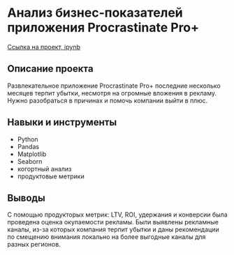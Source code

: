 # Анализ бизнес-показателей приложения Procrastinate Pro+

[Ссылка на проект, ipynb](https://github.com/aleksandratucker/Portfolio/blob/5673d05055177e833df930129df0bee82c6fe100/Business%20indicators%20(app)/app_analysis_of_business_indicators.ipynb)

## Описание проекта

Развлекательное приложение Procrastinate Pro+ последние несколько месяцев терпит убытки, несмотря на огромные вложения в рекламу.
Нужно разобраться в причинах и помочь компании выйти в плюс.



## Навыки и инструменты
- Python
- Pandas
- Matplotlib
- Seaborn
- когортный анализ
- продуктовые метрики



## Выводы
С помощью продукторых метрик: LTV, ROI, удержания и конверсии была проведена оценка окупаемости рекламы. Были выявлены рекламные каналы, из-за которых компания терпит убытки и даны рекомендации по смещению внимания локально на более выгодные каналы для разных регионов.
